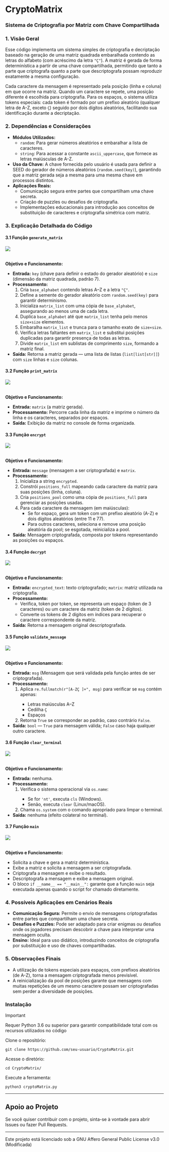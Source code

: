 <h1>CryptoMatrix</h1>
<h3>Sistema de Criptografia por Matriz com Chave Compartilhada</h3>

<div class="section">
  <h3>1. Visão Geral</h3>
  <p>
    Esse código implementa um sistema simples de criptografia e decriptação baseado na geração de uma matriz quadrada embaralhada contendo as letras do alfabeto (com acréscimo da letra <code>"Ç"</code>). A matriz é gerada de forma determinística a partir de uma chave compartilhada, permitindo que tanto a parte que criptografa quanto a parte que descriptografa possam reproduzir exatamente a mesma configuração.
  </p>
  <p>
    Cada caractere da mensagem é representado pela posição (linha e coluna) em que ocorre na matriz. Quando um caractere se repete, uma posição diferente é escolhida para criptografia. Para os espaços, o sistema utiliza tokens especiais: cada token é formado por um prefixo aleatório (qualquer letra de A-Z, exceto <code>Ç</code>) seguido por dois dígitos aleatórios, facilitando sua identificação durante a decriptação.
  </p>
</div>

<div class="section">
  <h3>2. Dependências e Considerações</h3>
  <ul>
    <li>
      <strong>Módulos Utilizados:</strong>
      <ul>
        <li><code>random</code>: Para gerar números aleatórios e embaralhar a lista de caracteres.</li>
        <li><code>string</code>: Para acessar a constante <code>ascii_uppercase</code>, que fornece as letras maiúsculas de A-Z.</li>
      </ul>
    </li>
    <li>
      <strong>Uso da Chave:</strong> A chave fornecida pelo usuário é usada para definir a SEED do gerador de números aleatórios (<code>random.seed(key)</code>), garantindo que a matriz gerada seja a mesma para uma mesma chave em processos distintos.
    </li>
    <li>
      <strong>Aplicações Reais:</strong>
      <ul>
        <li>Comunicação segura entre partes que compartilham uma chave secreta.</li>
        <li>Criação de puzzles ou desafios de criptografia.</li>
        <li>Implementações educacionais para introdução aos conceitos de substituição de caracteres e criptografia simétrica com matriz.</li>
      </ul>
    </li>
  </ul>
</div>

<div class="section">
  <h3>3. Explicação Detalhada do Código</h3>
  <h4>3.1 Função <code>generate_matrix</code></h4>
  <img src="https://github.com/user-attachments/assets/4044dfbf-e091-42ed-ae93-e079350dd065"></img>
  <br>
  <br>
  <p><strong>Objetivo e Funcionamento:</strong></p>
  <ul>
    <li>
      <strong>Entrada:</strong> <code>key</code> (chave para definir o estado do gerador aleatório) e <code>size</code> (dimensão da matriz quadrada, padrão 7).
    </li>
    <li>
      <strong>Processamento:</strong>
      <ol>
        <li>Cria <code>base_alphabet</code> contendo letras A–Z e a letra <code>"Ç"</code>.</li>
        <li>Define a semente do gerador aleatório com <code>random.seed(key)</code> para garantir determinismo.</li>
        <li>Inicializa <code>matrix_list</code> com uma cópia de <code>base_alphabet</code>, assegurando ao menos uma de cada letra.</li>
        <li>Duplica <code>base_alphabet</code> até que <code>matrix_list</code> tenha pelo menos <code>size×size</code> elementos.</li>
        <li>Embaralha <code>matrix_list</code> e trunca para o tamanho exato de <code>size×size</code>.</li>
        <li>Verifica letras faltantes em <code>matrix_list</code> e substitui posições duplicadas para garantir presença de todas as letras.</li>
        <li>Divide <code>matrix_list</code> em sublistas de comprimento <code>size</code>, formando a matriz final.</li>
      </ol>
    </li>
    <li>
      <strong>Saída:</strong> Retorna a matriz gerada — uma lista de listas (<code>list[list[str]]</code>) com <code>size</code> linhas e <code>size</code> colunas.
    </li>
  </ul>
  <h4>3.2 Função <code>print_matrix</code></h4>
  <img src="https://github.com/user-attachments/assets/815da89a-53bc-4311-b046-661ea9e91e37"></img>
  <br>
  <br>
  <p><strong>Objetivo e Funcionamento:</strong></p>
  <ul>
    <li>
      <strong>Entrada:</strong> <code>matrix</code> (a matriz gerada).
    </li>
    <li>
      <strong>Processamento:</strong> Percorre cada linha da matriz e imprime o número da linha e os caracteres, separados por espaços.
    </li>
    <li>
      <strong>Saída:</strong> Exibição da matriz no console de forma organizada.
    </li>
  </ul>
  <h4>3.3 Função <code>encrypt</code></h4>
  <img src="https://github.com/user-attachments/assets/e430f69c-c1a6-4a87-aee0-381ed54e0e42"></img>
  <br>
  <br>
  <p><strong>Objetivo e Funcionamento:</strong></p>
  <ul>
    <li>
      <strong>Entrada:</strong> <code>message</code> (mensagem a ser criptografada) e <code>matrix</code>.
    </li>
    <li>
      <strong>Processamento:</strong>
      <ol>
        <li>Inicializa a string <code>encrypted</code>.</li>
        <li>Constrói <code>positions_full</code> mapeando cada caractere da matriz para suas posições (linha, coluna).</li>
        <li>Cria <code>positions_pool</code> como uma cópia de <code>positions_full</code> para gerenciar as posições usadas.</li>
        <li>Para cada caractere da mensagem (em maiúsculas):
          <ul>
            <li>Se for espaço, gera um token com um prefixo aleatório (A-Z) e dois dígitos aleatórios (entre 11 e 77).</li>
            <li>Para outros caracteres, seleciona e remove uma posição aleatória da pool; se esgotada, reinicializa a pool.</li>
          </ul>
        </li>
      </ol>
    </li>
    <li>
      <strong>Saída:</strong> Mensagem criptografada, composta por tokens representando as posições ou espaços.
    </li>
  </ul>
  <h4>3.4 Função <code>decrypt</code></h4>
  <img src="https://github.com/user-attachments/assets/08554779-d3b0-445d-8734-1e40d47ebba9"></img>
  <br>
  <br>
  <p><strong>Objetivo e Funcionamento:</strong></p>
  <ul>
    <li><strong>Entrada:</strong> <code>encrypted_text</code>: texto criptografado; <code>matrix</code>: matriz utilizada na criptografia.</li>
    <li><strong>Processamento:</strong>
      <ul>
        <li>Verifica, token por token, se representa um espaço (token de 3 caracteres) ou um caractere da matriz (token de 2 dígitos).</li>
        <li>Converte os tokens de 2 dígitos em índices para recuperar o caractere correspondente da matriz.</li>
      </ul>
    </li>
    <li><strong>Saída:</strong> Retorna a mensagem original descriptografada.</li>
  </ul>
  <h4>3.5 Função <code>validate_message</code></h4>
  <img src="https://github.com/user-attachments/assets/a074c118-72f7-4de0-b631-dd5814fa26b6"></img>
  <br>
  <br>
  <p><strong>Objetivo e Funcionamento:</strong></p>
  <ul>
    <li>
      <strong>Entrada:</strong> <code>msg</code> (Mensagem que será validada pela função antes de ser criptografada).
    </li>
    <li>
      <strong>Processamento:</strong>
      <ol>
        <li>Aplica <code>re.fullmatch(r"[A-ZÇ ]+", msg)</code> para verificar se <code>msg</code> contém apenas:</li>
        <ul>
          <li>Letras maiúsculas A–Z</li>
          <li>Cedilha <code>Ç</code></li>
          <li>Espaços</li>
        </ul>
        <li>Retorna <code>True</code> se corresponder ao padrão, caso contrário <code>False</code>.</li>
      </ol>
    </li>
    <li>
      <strong>Saída:</strong> <code>bool</code> — <code>True</code> para mensagem válida; <code>False</code> caso haja qualquer outro caractere.
    </li>
  </ul>
  <h4>3.6 Função <code>clear_terminal</code></h4>
  <img src="https://github.com/user-attachments/assets/400165ca-ab23-4f2a-8be1-6f5199c1f52c"></img>
  <br>
  <br>
  <p><strong>Objetivo e Funcionamento:</strong></p>
  <ul>
    <li>
      <strong>Entrada:</strong> nenhuma.
    </li>
    <li>
      <strong>Processamento:</strong>
      <ol>
        <li>Verifica o sistema operacional via <code>os.name</code>:</li>
        <ul>
          <li>Se for <code>'nt'</code>, executa <code>cls</code> (Windows).</li>
          <li>Senão, executa <code>clear</code> (Linux/macOS).</li>
        </ul>
        <li>Chama <code>os.system</code> com o comando apropriado para limpar o terminal.</li>
      </ol>
    </li>
    <li>
      <strong>Saída:</strong> nenhuma (efeito colateral no terminal).
    </li>
  </ul>
  <h4>3.7 Função <code>main</code></h4>
  <img src="https://github.com/user-attachments/assets/65bfc2fa-2514-4e14-b96e-a9bee889cde3"></img>
  <br>
  <br>
  <p><strong>Objetivo e Funcionamento:</strong></p>
  <ul>
    <li>Solicita a chave e gera a matriz determinística.</li>
    <li>Exibe a matriz e solicita a mensagem a ser criptografada.</li>
    <li>Criptografa a mensagem e exibe o resultado.</li>
    <li>Descriptografa a mensagem e exibe a mensagem original.</li>
    <li>O bloco <code>if __name__ == "__main__":</code> garante que a função <code>main</code> seja executada apenas quando o script for chamado diretamente.</li>
  </ul>
</div>

<div class="section">
  <h3>4. Possíveis Aplicações em Cenários Reais</h3>
  <ul>
    <li><strong>Comunicação Segura:</strong> Permite o envio de mensagens criptografadas entre partes que compartilham uma chave secreta.</li>
    <li><strong>Desafios e Puzzles:</strong> Pode ser adaptado para criar enigmas ou desafios onde os jogadores precisam descobrir a chave para interpretar uma mensagem oculta.</li>
    <li><strong>Ensino:</strong> Ideal para uso didático, introduzindo conceitos de criptografia por substituição e uso de chaves compartilhadas.</li>
  </ul>
</div>

<div class="section">
  <h3>5. Observações Finais</h3>
  <ul>
    <li>A utilização de tokens especiais para espaços, com prefixos aleatórios (de A-Z), torna a mensagem criptografada menos previsível.</li>
    <li>A reinicialização da pool de posições garante que mensagens com muitas repetições de um mesmo caractere possam ser criptografadas sem perder a diversidade de posições.</li>
  </ul>
</div>

### Instalação

> [!IMPORTANT]  
> Requer Python 3.6 ou superior para garantir compatibilidade total com os recursos utilizados no código

Clone o repositório:

    git clone https://github.com/seu-usuario/CryptoMatrix.git

Acesse o diretório:

    cd CryptoMatrix/

Execute a ferramenta:

    python3 cryptoMatrix.py
<hr>

## Apoio ao Projeto

Se você quiser contribuir com o projeto, sinta-se à vontade para abrir Issues ou fazer Pull Requests.
  
<hr>

Este projeto está licenciado sob a GNU Affero General Public License v3.0 (Modificada)
